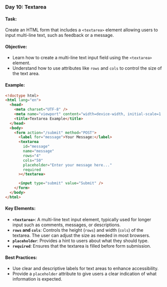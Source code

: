 ### Day 10: Textarea

#### **Task:**

Create an HTML form that includes a `<textarea>` element allowing users to input multi-line text, such as feedback or a message.

#### **Objective:**

- Learn how to create a multi-line text input field using the `<textarea>` element.
- Understand how to use attributes like `rows` and `cols` to control the size of the text area.

#### **Example:**

```html
<!doctype html>
<html lang="en">
  <head>
    <meta charset="UTF-8" />
    <meta name="viewport" content="width=device-width, initial-scale=1.0" />
    <title>Textarea Example</title>
  </head>
  <body>
    <form action="/submit" method="POST">
      <label for="message">Your Message:</label>
      <textarea
        id="message"
        name="message"
        rows="4"
        cols="50"
        placeholder="Enter your message here..."
        required
      ></textarea>

      <input type="submit" value="Submit" />
    </form>
  </body>
</html>
```

#### **Key Elements:**

- **`<textarea>`**: A multi-line text input element, typically used for longer input such as comments, messages, or descriptions.
- **`rows` and `cols`**: Controls the height (`rows`) and width (`cols`) of the textarea. The user can adjust the size as needed in most browsers.
- **`placeholder`**: Provides a hint to users about what they should type.
- **`required`**: Ensures that the textarea is filled before form submission.

#### **Best Practices:**

- Use clear and descriptive labels for text areas to enhance accessibility.
- Provide a `placeholder` attribute to give users a clear indication of what information is expected.
